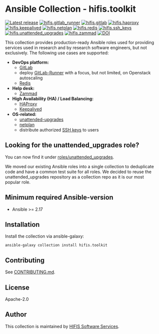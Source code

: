 <!--
SPDX-FileCopyrightText: Helmholtz Centre for Environmental Research (UFZ)
SPDX-FileCopyrightText: Helmholtz-Zentrum Dresden-Rossendorf (HZDR)

SPDX-License-Identifier: Apache-2.0
-->

# Ansible Collection - hifis.toolkit

[![Latest release](https://img.shields.io/github/v/release/hifis-net/ansible-collection-toolkit)](https://github.com/hifis-net/ansible-collection-toolkit/releases)
[![hifis.gitlab_runner](https://github.com/hifis-net/ansible-collection-toolkit/actions/workflows/gitlab_runner.yml/badge.svg)](https://github.com/hifis-net/ansible-collection-toolkit/actions/workflows/gitlab_runner.yml)
[![hifis.gitlab](https://github.com/hifis-net/ansible-collection-toolkit/actions/workflows/gitlab.yml/badge.svg)](https://github.com/hifis-net/ansible-collection-toolkit/actions/workflows/gitlab.yml)
[![hifis.haproxy](https://github.com/hifis-net/ansible-collection-toolkit/actions/workflows/haproxy.yml/badge.svg)](https://github.com/hifis-net/ansible-collection-toolkit/actions/workflows/haproxy.yml)
[![hifis.keepalived](https://github.com/hifis-net/ansible-collection-toolkit/actions/workflows/keepalived.yml/badge.svg)](https://github.com/hifis-net/ansible-collection-toolkit/actions/workflows/keepalived.yml)
[![hifis.netplan](https://github.com/hifis-net/ansible-collection-toolkit/actions/workflows/netplan.yml/badge.svg)](https://github.com/hifis-net/ansible-collection-toolkit/actions/workflows/netplan.yml)
[![hifis.redis](https://github.com/hifis-net/ansible-collection-toolkit/actions/workflows/redis.yml/badge.svg)](https://github.com/hifis-net/ansible-collection-toolkit/actions/workflows/redis.yml)
[![hifis.ssh_keys](https://github.com/hifis-net/ansible-collection-toolkit/actions/workflows/ssh_keys.yml/badge.svg)](https://github.com/hifis-net/ansible-collection-toolkit/actions/workflows/ssh_keys.yml)
[![hifis.unattended_upgrades](https://github.com/hifis-net/ansible-collection-toolkit/actions/workflows/unattended_upgrades.yml/badge.svg)](https://github.com/hifis-net/ansible-collection-toolkit/actions/workflows/unattended_upgrades.yml)
[![hifis.zammad](https://github.com/hifis-net/ansible-collection-toolkit/actions/workflows/zammad.yml/badge.svg)](https://github.com/hifis-net/ansible-collection-toolkit/actions/workflows/zammad.yml)
[![DOI](https://zenodo.org/badge/495697576.svg)](https://zenodo.org/doi/10.5281/zenodo.11147483)

This collection provides production-ready Ansible roles used for providing services used in research and by research
software engineers, but not exclusively. The following use cases are supported:

* **DevOps platform:**
    * [GitLab](roles/gitlab)
    * deploy [GitLab-Runner](roles/gitlab_runner) with a focus, but not limited, on Openstack autoscaling
    * [Redis](roles/redis)
* **Help desk:**
    * [Zammad](roles/zammad)
* **High Availability (HA) / Load Balancing:**
    * [HAProxy](roles/haproxy)
    * [Keepalived](roles/keepalived)
* **OS-related:**
    * [unattended-upgrades](roles/unattended_upgrades)
    * [netplan](roles/netplan)
    * distribute authorized [SSH keys](roles/ssh_keys) to users

## Looking for the unattended_upgrades role?

You can now find it under [roles/unattended_upgrades](roles/unattended_upgrades).

We moved our existing Ansible roles into a single collection to deduplicate code and have a common test suite for all roles.
We decided to reuse the unattended_upgrades repository as a collection repo as it is our most popular role.

## Minimum required Ansible-version

* Ansible >= 2.17

## Installation

Install the collection via ansible-galaxy:

```shell
ansible-galaxy collection install hifis.toolkit
```

## Contributing

See [CONTRIBUTING.md](CONTRIBUTING.md).

## License

Apache-2.0

## Author

This collection is maintained by [HIFIS Software Services](https://hifis.net/).
